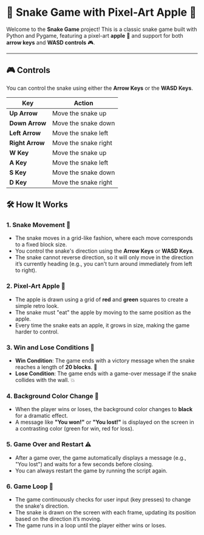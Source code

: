 # 🐍 Snake Game with Pixel-Art Apple 🍎

Welcome to the **Snake Game** project! This is a classic snake game built with Python and Pygame, featuring a pixel-art **apple** 🍏 and support for both **arrow keys** and **WASD controls** 🎮. 


---
## 🎮 Controls

You can control the snake using either the **Arrow Keys** or the **WASD Keys**.

| Key            | Action                   |
|----------------|--------------------------|
| **Up Arrow** | Move the snake up            |
| **Down Arrow** | Move the snake down         |
| **Left Arrow** |  Move the snake left          |
| **Right Arrow** |  Move the snake right          |
| **W Key**       | Move the snake up         |
| **A Key**       | Move the snake left       |
| **S Key**       | Move the snake down       |
| **D Key**       | Move the snake right      |

## 🛠️ How It Works

### 1. **Snake Movement** 🐍
- The snake moves in a grid-like fashion, where each move corresponds to a fixed block size.
- You control the snake's direction using the **Arrow Keys** or **WASD Keys**. 
- The snake cannot reverse direction, so it will only move in the direction it’s currently heading (e.g., you can't turn around immediately from left to right).

### 2. **Pixel-Art Apple** 🍏
- The apple is drawn using a grid of **red** and **green** squares to create a simple retro look.
- The snake must "eat" the apple by moving to the same position as the apple.
- Every time the snake eats an apple, it grows in size, making the game harder to control.

### 3. **Win and Lose Conditions** 🎯
- **Win Condition**: The game ends with a victory message when the snake reaches a length of **20 blocks**. 🎉
- **Lose Condition**: The game ends with a game-over message if the snake collides with the wall. 💥

### 4. **Background Color Change** 🎨
- When the player wins or loses, the background color changes to **black** for a dramatic effect. 
- A message like **"You won!"** or **"You lost!"** is displayed on the screen in a contrasting color (green for win, red for loss).

### 5. **Game Over and Restart** ⚠️
- After a game over, the game automatically displays a message (e.g., "You lost") and waits for a few seconds before closing.
- You can always restart the game by running the script again.

### 6. **Game Loop** 🔄
- The game continuously checks for user input (key presses) to change the snake's direction.
- The snake is drawn on the screen with each frame, updating its position based on the direction it’s moving.
- The game runs in a loop until the player either wins or loses.



